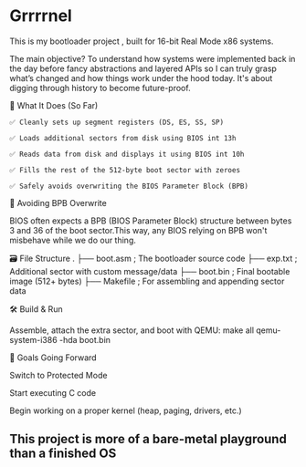 # Grrrrnel

This is my bootloader project ,  built for 16-bit Real Mode x86 systems.

The main objective?
To understand how systems were implemented back in the day before fancy abstractions and layered APIs so I can truly grasp what’s changed and how things work under the hood today. It's about digging through history to become future-proof.

🚀 What It Does (So Far)

    ✅ Cleanly sets up segment registers (DS, ES, SS, SP)

    ✅ Loads additional sectors from disk using BIOS int 13h

    ✅ Reads data from disk and displays it using BIOS int 10h

    ✅ Fills the rest of the 512-byte boot sector with zeroes

    ✅ Safely avoids overwriting the BIOS Parameter Block (BPB)

🧪 Avoiding BPB Overwrite

BIOS often expects a BPB (BIOS Parameter Block) structure between bytes 3 and 36 of the boot sector.This way, any BIOS relying on BPB won't misbehave while we do our thing.

🗃️ File Structure
.
├── boot.asm        ; The bootloader source code
├── exp.txt         ; Additional sector with custom message/data
├── boot.bin        ; Final bootable image (512+ bytes)
├── Makefile        ; For assembling and appending sector data

🛠️ Build & Run

Assemble, attach the extra sector, and boot with QEMU:
make all
qemu-system-i386 -hda boot.bin


🎯 Goals Going Forward

Switch to Protected Mode

Start executing C code

Begin working on a proper kernel (heap, paging, drivers, etc.)

## This project is more of a bare-metal playground than a finished OS
